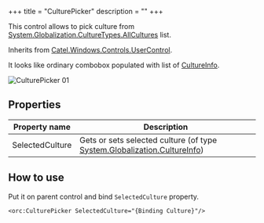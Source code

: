 +++
title = "CulturePicker" 
description = ""
+++

This control allows to pick culture from [System.Globalization.CultureTypes.AllCultures][1] list.

Inherits from [Catel.Windows.Controls.UserControl][2].

It looks like ordinary combobox populated with list of [CultureInfo][3].

![CulturePicker 01][4]

## Properties

Property name|Description
---|---
SelectedCulture|Gets or sets selected culture (of type [System.Globalization.CultureInfo][3])

## How to use

Put it on parent control and bind `SelectedCulture` property.

```
<orc:CulturePicker SelectedCulture="{Binding Culture}"/>
```

[1]: https://msdn.microsoft.com/en-us/library/system.globalization.culturetypes(v=vs.110).aspx
[2]: http://docs.catelproject.com/vnext/catel-mvvm/views/xaml/usercontrol/
[3]: https://msdn.microsoft.com/ru-ru/library/system.globalization.cultureinfo(v=vs.110).aspx
[4]: ../../images/orc.controls/culturepicker/CulturePicker_01.png